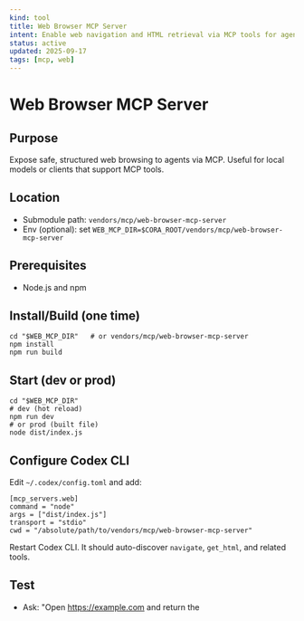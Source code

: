 ```yaml
---
kind: tool
title: Web Browser MCP Server
intent: Enable web navigation and HTML retrieval via MCP tools for agents
status: active
updated: 2025-09-17
tags: [mcp, web]
---
```


# Web Browser MCP Server

## Purpose
Expose safe, structured web browsing to agents via MCP. Useful for local models or clients that support MCP tools.

## Location
- Submodule path: `vendors/mcp/web-browser-mcp-server`
- Env (optional): set `WEB_MCP_DIR=$CORA_ROOT/vendors/mcp/web-browser-mcp-server`

## Prerequisites
- Node.js and npm

## Install/Build (one time)
```
cd "$WEB_MCP_DIR"   # or vendors/mcp/web-browser-mcp-server
npm install
npm run build
```

## Start (dev or prod)
```
cd "$WEB_MCP_DIR"
# dev (hot reload)
npm run dev
# or prod (built file)
node dist/index.js
```

## Configure Codex CLI
Edit `~/.codex/config.toml` and add:
```
[mcp_servers.web]
command = "node"
args = ["dist/index.js"]
transport = "stdio"
cwd = "/absolute/path/to/vendors/mcp/web-browser-mcp-server"
```
Restart Codex CLI. It should auto-discover `navigate`, `get_html`, and related tools.

## Test
- Ask: "Open https://example.com and return the <title> text."

## Safety
- Treat unknown pages as untrusted input; avoid sending secrets in prompts.
- Prefer read-only usage; log tool calls when possible.

